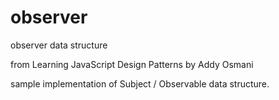 observer
========

observer data structure

from Learning JavaScript Design Patterns by Addy Osmani

sample implementation of Subject / Observable data structure.

